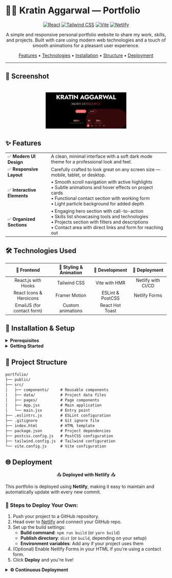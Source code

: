 #  👨‍💻 Kratin Aggarwal — Portfolio


<div align="center">
  
[![React](https://img.shields.io/badge/React-20232A?style=for-the-badge&logo=react&logoColor=61DAFB)](https://reactjs.org/)
[![Tailwind CSS](https://img.shields.io/badge/Tailwind_CSS-38B2AC?style=for-the-badge&logo=tailwind-css&logoColor=white)](https://tailwindcss.com/)
[![Vite](https://img.shields.io/badge/Vite-B73BFE?style=for-the-badge&logo=vite&logoColor=FFD62E)](https://vitejs.dev/)
[![Netlify](https://img.shields.io/badge/Netlify-00C7B7?style=for-the-badge&logo=netlify&logoColor=white)](https://www.netlify.com/)

</div>

<p align="center">A simple and responsive personal portfolio website to share my work, skills, and projects. Built with care using modern web technologies and a touch of smooth animations for a pleasant user experience.</p>


<div align="center">

[Features](#-features) •
[Technologies](#%EF%B8%8F-technologies-used) •
[Installation](#-installation--setup) •
[Structure](#-project-structure) •
[Deployment](#-deployment)

</div>

---

## 📸 Screenshot

<div align="center">
     <img src="./public/screenshots/project.png" width="50%" alt="Projects" style="margin-top: 20px">
</div>

## ✨ Features

<table>
  <tr>
    <td>✅ <b>Modern UI Design</b></td>
    <td>A clean, minimal interface with a soft dark mode theme for a professional look and feel.</td>
  </tr>
  <tr>
    <td>✅ <b>Responsive Layout</b></td>
    <td>Carefully crafted to look great on any screen size — mobile, tablet, or desktop.</td>
  </tr>
  <tr>
    <td>✅ <b>Interactive Elements</b></td>
    <td>
      • Smooth scroll navigation with active highlights<br>
      • Subtle animations and hover effects on project cards<br>
      • Functional contact section with working form<br>
      • Light particle background for added depth
    </td>
  </tr>
  <tr>
    <td>✅ <b>Organized Sections</b></td>
    <td>
      • Engaging hero section with call-to-action<br>
      • Skills list showcasing tools and technologies<br>
      • Projects section with filters and descriptions<br>
      • Contact area with direct links and form for reaching out
    </td>
  </tr>
</table>


## 🛠️ Technologies Used

<div align="center">

| 🧩 Frontend | 🎨 Styling & Animation | 🧪 Development | 🚀 Deployment |
|:----------:|:----------------------:|:-------------:|:-------------:|
| React.js with Hooks | Tailwind CSS | Vite with HMR | Netlify with CI/CD |
| React Icons & Heroicons | Framer Motion | ESLint & PostCSS | Netlify Forms |
| EmailJS (for contact form) | Custom animations | React Hot Toast | |

</div>


## 🚀 Installation & Setup

<details>
<summary><b>Prerequisites</b></summary>
<br>
  
- Node.js (v16+)
- npm or yarn
</details>

<details>
<summary><b>Getting Started</b></summary>
<br>

1. Clone the repository:
   ```bash
   git clone https://github.com/kratin01/Kratin_Portfolio.git
   cd portfolio
   ```

2. Install dependencies:
   ```bash
   npm install
   # or
   yarn install
   ```

3. Run development server:
   ```bash
   npm run dev
   # or
   yarn dev
   ```

4. Open your browser:
   ```
   http://localhost:5173
   ```
</details>

## 📁 Project Structure

```
portfolio/
├── public/
├── src/
│   ├── components/     # Reusable components
│   ├── data/           # Project data files
│   ├── pages/          # Page components
│   ├── App.jsx         # Main application
│   └── main.jsx        # Entry point
├── .eslintrc.js        # ESLint configuration
├── .gitignore          # Git ignore file
├── index.html          # HTML template
├── package.json        # Project dependencies
├── postcss.config.js   # PostCSS configuration
├── tailwind.config.js  # Tailwind configuration
└── vite.config.js      # Vite configuration
```

## 🌐 Deployment

<div align="center">
  
📤 **Deployed with Netlify** 📤

</div>

This portfolio is deployed using **Netlify**, making it easy to maintain and automatically update with every new commit.

### 🚀 Steps to Deploy Your Own:

1. Push your project to a GitHub repository.
2. Head over to [Netlify](https://www.netlify.com/) and connect your GitHub repo.
3. Set up the build settings:
   - **Build command**: `npm run build` (or `yarn build`)
   - **Publish directory**: `dist` (or `build`, depending on your setup)
   - **Environment variables**: Add any if your project uses them
4. (Optional) Enable Netlify Forms in your HTML if you're using a contact form.
5. Click **Deploy** and you're live!

<details>
<summary><b>⚙️ Continuous Deployment</b></summary>
<br>

To make deployment even smoother, enable automatic deployments by:

- Allowing Netlify to deploy preview branches
- Auto-publishing changes when merged to the `main` branch
- Running build checks before deployment

This ensures your portfolio is always up to date with the latest changes.

</details>




